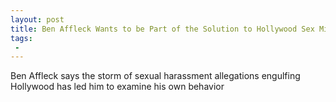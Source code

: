 ```yaml
---
layout: post
title: Ben Affleck Wants to be Part of the Solution to Hollywood Sex Misconduct
tags:
 -
---
```

Ben Affleck says the storm of sexual harassment allegations engulfing Hollywood has led him to examine his own behavior
